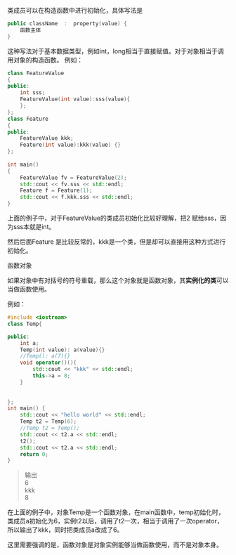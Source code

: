 类成员可以在构造函数中进行初始化，具体写法是
```cpp
public className  :  property(value) {
    函数主体
}
```
这种写法对于基本数据类型，例如int，long相当于直接赋值。对于对象相当于调用对象的构造函数。
例如：
```cpp
class FeatureValue
{
public:
    int sss;
    FeatureValue(int value):sss(value){
    };
};
class Feature
{
public:
    FeatureValue kkk;
    Feature(int value):kkk(value) {}
};
 
int main()
{
    FeatureValue fv = FeatureValue(2);
    std::cout << fv.sss << std::endl;
    Feature f = Feature(1);
    std::cout << f.kkk.sss << std::endl;
}
```
上面的例子中，对于FeatureValue的类成员初始化比较好理解，把2 赋给sss，因为sss本就是int。

然后后面Feature 是比较反常的，kkk是一个类，但是却可以直接用这种方式进行初始化。

函数对象

如果对象中有对括号的符号重载，那么这个对象就是函数对象，其**实例化的类**可以当做函数使用。

例如：
```cpp
#include <iostream>
class Temp{

public:
    int a;
    Temp(int value): a(value){}
    //Temp(): a(7){}
    void operator()(){
        std::cout << "kkk" << std::endl;
        this->a = 8;
    }
 
 
};
int main() {
    std::cout << "hello world" << std::endl;
    Temp t2 = Temp(6);
    //Temp t2 = Temp();
    std::cout << t2.a << std::endl;
    t2();
    std::cout << t2.a << std::endl;
    return 0;
}
```
>输出\
6\
kkk\
8

在上面的例子中，对象Temp是一个函数对象，在main函数中，temp初始化时，类成员a初始化为6，实例t2以后，调用了t2一次，相当于调用了一次operator，所以输出了kkk，同时把类成员a改成了6。

这里需要强调的是，函数对象是对象实例能够当做函数使用，而不是对象本身。